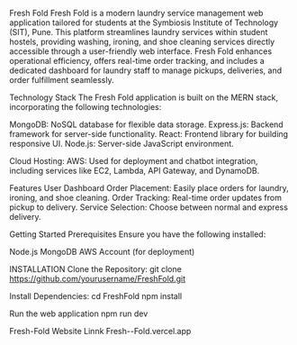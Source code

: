 Fresh Fold
Fresh Fold is a modern laundry service management web application tailored for students at the Symbiosis Institute of Technology (SIT), Pune. This platform streamlines laundry services within student hostels, providing washing, ironing, and shoe cleaning services directly accessible through a user-friendly web interface. Fresh Fold enhances operational efficiency, offers real-time order tracking, and includes a dedicated dashboard for laundry staff to manage pickups, deliveries, and order fulfillment seamlessly.

Technology Stack
The Fresh Fold application is built on the MERN stack, incorporating the following technologies:

MongoDB: NoSQL database for flexible data storage.
Express.js: Backend framework for server-side functionality.
React: Frontend library for building responsive UI.
Node.js: Server-side JavaScript environment.

Cloud Hosting:
AWS: Used for deployment and chatbot integration, including services like EC2, Lambda, API Gateway, and DynamoDB.

Features
User Dashboard
Order Placement: Easily place orders for laundry, ironing, and shoe cleaning.
Order Tracking: Real-time order updates from pickup to delivery.
Service Selection: Choose between normal and express delivery.

Getting Started
Prerequisites
Ensure you have the following installed:

Node.js
MongoDB
AWS Account (for deployment)

INSTALLATION
Clone the Repository:
git clone https://github.com/yourusername/FreshFold.git

Install Dependencies:
cd FreshFold
npm install

Run the web application
npm run dev

Fresh-Fold Website Linnk
Fresh--Fold.vercel.app
